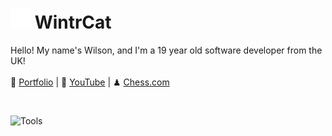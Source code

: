 # <img src="/client/public/img/twigwhite.png" alt="🦌" height="32"> WintrCat

Hello! My name's Wilson, and I'm a 19 year old software developer from the UK!
<br><br>
📑 [Portfolio](https://wintrcat.uk/) | 🎥 [YouTube](https://www.youtube.com/@wintrcat) | ♟ [Chess.com](https://www.chess.com/member/wintrcat)

<br>

![Tools](https://skillicons.dev/icons?i=ts,react,mongodb,redis,py,pr)
